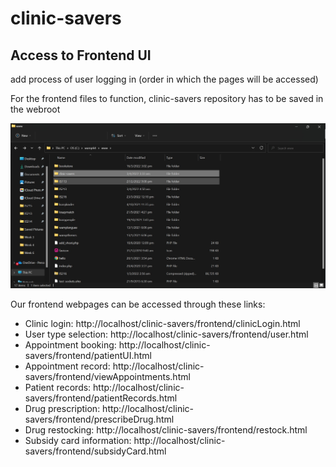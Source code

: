 # clinic-savers

## Access to Frontend UI ##
add process of user logging in (order in which the pages will be accessed)

For the frontend files to function, clinic-savers repository has to be saved in the webroot

![Location of clinic-savers](clinicsaversloc.jpg)

Our frontend webpages can be accessed through these links:

* Clinic login: http://localhost/clinic-savers/frontend/clinicLogin.html
* User type selection: http://localhost/clinic-savers/frontend/user.html
* Appointment booking: http://localhost/clinic-savers/frontend/patientUI.html
* Appointment record: http://localhost/clinic-savers/frontend/viewAppointments.html
* Patient records: http://localhost/clinic-savers/frontend/patientRecords.html
* Drug prescription: http://localhost/clinic-savers/frontend/prescribeDrug.html
* Drug restocking: http://localhost/clinic-savers/frontend/restock.html
* Subsidy card information: http://localhost/clinic-savers/frontend/subsidyCard.html
